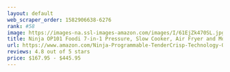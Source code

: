 ```yaml
---
layout: default 
﻿web_scraper_order: 1582906638-6276
rank: #58
image: https://images-na.ssl-images-amazon.com/images/I/61EjZk470SL.jpg
title: Ninja OP101 Foodi 7-in-1 Pressure, Slow Cooker, Air Fryer and More, 5-Quart, Black/Gray
url: https://www.amazon.com/Ninja-Programmable-TenderCrisp-Technology-OP101/dp/B07S652D97/ref=zg_mw_home-garden_58?_encoding=UTF8&psc=1&refRID=VNAFRWV2J3PCK3AH2E7B
reviews: 4.8 out of 5 stars
price: $167.95 - $445.95
---
```

